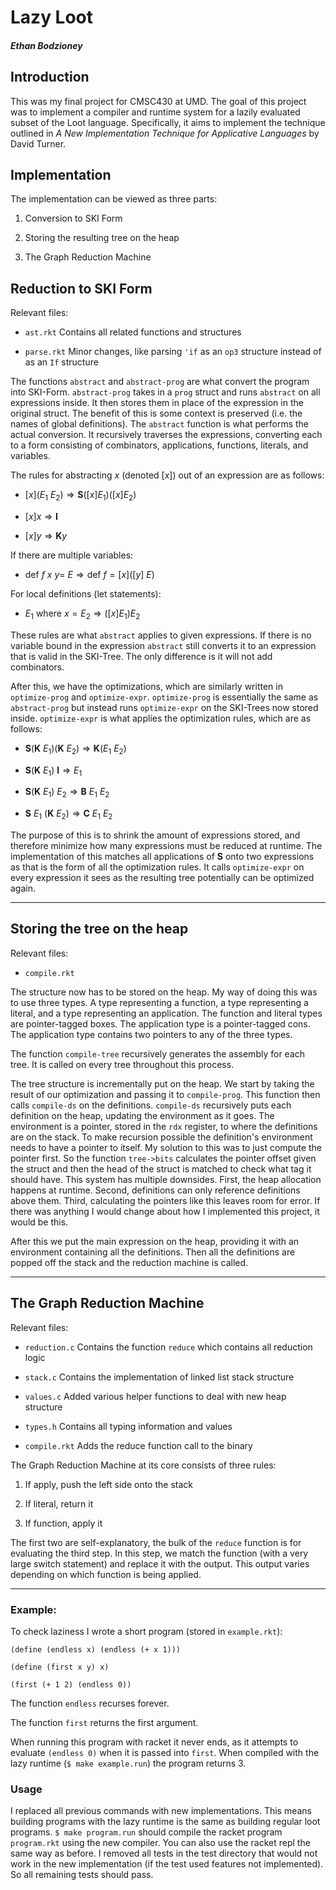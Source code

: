 # Lazy Loot

##### Ethan Bodzioney

## Introduction

This was my final project for CMSC430 at UMD. The goal of this project was to implement a compiler and runtime system for a lazily evaluated subset of the Loot language. Specifically, it aims to implement the technique outlined in *A New Implementation Technique for Applicative Languages* by David Turner.

## Implementation

The implementation can be viewed as three parts:

1. Conversion to SKI Form

2. Storing the resulting tree on the heap

3. The Graph Reduction Machine

## Reduction to SKI Form

Relevant files:

- `ast.rkt` Contains all related functions and structures

- `parse.rkt` Minor changes, like parsing `'if` as an `op3` structure instead of as an `If` structure

The functions `abstract` and `abstract-prog` are what convert the program into SKI-Form. `abstract-prog` takes in a `prog` struct and runs `abstract` on all expressions inside. It then stores them in place of the expression in the original struct. The benefit of this is some context is preserved (i.e. the names of global definitions). The `abstract` function is what performs the actual conversion. It recursively traverses the expressions, converting each to a form consisting of combinators, applications, functions, literals, and variables.

The rules for abstracting $x$ (denoted $[x]$) out of an expression are as follows:

- $[x](E_1\:E_2) \Rightarrow \textbf{S} ([x]E_1)([x]E_2)$

- $[x]x \Rightarrow \textbf{I}$

- $[x]y \Rightarrow \textbf{K} y$

If there are multiple variables:

- $\text{def} \:f \:x \:y = \:E \Rightarrow \text{def} \:f = [x]([y]\:E)$

For local definitions (let statements):

- $E_1 \: \text{where} \:x=E_2 \Rightarrow ([x]E_1)E_2$

These rules are what `abstract` applies to given expressions. If there is no variable bound in the expression `abstract` still converts it to an expression that is valid in the SKI-Tree. The only difference is it will not add combinators.

After this, we have the optimizations, which are similarly written in `optimize-prog` and `optimize-expr`. `optimize-prog` is essentially the same as `abstract-prog` but instead runs `optimize-expr` on the SKI-Trees now stored inside. `optimize-expr` is what applies the optimization rules, which are as follows:

- $\textbf{S}(\textbf{K} \:E_1)(\textbf{K} \:E_2) \Rightarrow \textbf{K} (E_1 \:E_2)$

- $\textbf{S}(\textbf{K} \:E_1)\:\textbf{I} \Rightarrow E_1$

- $\textbf{S}(\textbf{K} \:E_1)\:E_2 \Rightarrow \textbf{B}\:E_1 \:E_2$

- $\textbf{S}\:E_1\:(\textbf{K} \:E_2) \Rightarrow \textbf{C} \:E_1 \:E_2$

The purpose of this is to shrink the amount of expressions stored, and therefore minimize how many expressions must be reduced at runtime. The implementation of this matches all applications of $\textbf{S}$ onto two expressions as that is the form of all the optimization rules. It calls `optimize-expr` on every expression it sees as the resulting tree potentially can be optimized again.

---

## Storing the tree on the heap

Relevant files:

- `compile.rkt`

The structure now has to be stored on the heap. My way of doing this was to use three types. A type representing a function, a type representing a literal, and a type representing an application. The function and literal types are pointer-tagged boxes. The application type is a pointer-tagged cons. The application type contains two pointers to any of the three types.

The function `compile-tree` recursively generates the assembly for each tree. It is called on every tree throughout this process.

The tree structure is incrementally put on the heap. We start by taking the result of our optimization and passing it to `compile-prog`. This function then calls `compile-ds` on the definitions. `compile-ds` recursively puts each definition on the heap, updating the environment as it goes. The environment is a pointer, stored in the `rdx` register, to where the definitions are on the stack. To make recursion possible the definition's environment needs to have a pointer to itself. My solution to this was to just compute the pointer first. So the function `tree->bits` calculates the pointer offset given the struct and then the head of the struct is matched to check what tag it should have. This system has multiple downsides. First, the heap allocation happens at runtime. Second, definitions can only reference definitions above them. Third, calculating the pointers like this leaves room for error. If there was anything I would change about how I implemented this project, it would be this.

After this we put the main expression on the heap, providing it with an environment containing all the definitions. Then all the definitions are popped off the stack and the reduction machine is called.

---

## The Graph Reduction Machine

Relevant files:

- `reduction.c` Contains the function `reduce` which contains all reduction logic

- `stack.c` Contains the implementation of linked list stack structure

- `values.c` Added various helper functions to deal with new heap structure

- `types.h` Contains all typing information and values

- `compile.rkt` Adds the reduce function call to the binary

The Graph Reduction Machine at its core consists of three rules:

1. If apply, push the left side onto the stack

2. If literal, return it

3. If function, apply it

The first two are self-explanatory, the bulk of the `reduce` function is for evaluating the third step. In this step, we match the function (with a very large switch statement) and replace it with the output. This output varies depending on which function is being applied.

---

### Example:

To check laziness I wrote a short program (stored in `example.rkt`):

```racket
(define (endless x) (endless (+ x 1)))

(define (first x y) x)

(first (+ 1 2) (endless 0))
```

The function `endless` recurses forever.

The function `first` returns the first argument.

When running this program with racket it never ends, as it attempts to evaluate `(endless 0)` when it is passed into `first`.  When compiled with the lazy runtime (`$ make example.run`) the program returns 3.

### Usage

I replaced all previous commands with new implementations. This means building programs with the lazy runtime is the same as building regular loot programs. `$ make program.run` should compile the racket program `program.rkt` using the new compiler. You can also use the racket repl the same way as before.
I removed all tests in the test directory that would not work in the new implementation (if the test used features not implemented). So all remaining tests should pass.
